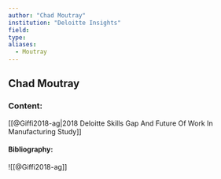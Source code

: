 ```yaml
---
author: "Chad Moutray"
institution: "Deloitte Insights"
field:
type:
aliases:
  - Moutray
---
```


## Chad Moutray

### Content:
[[@Giffi2018-ag|2018 Deloitte Skills Gap And Future Of Work In Manufacturing Study]]

#### Bibliography:

![[@Giffi2018-ag]]